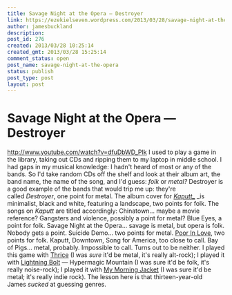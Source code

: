 ```yaml
---
title: Savage Night at the Opera — Destroyer
link: https://ezekielseven.wordpress.com/2013/03/28/savage-night-at-the-opera/
author: jamesbuckland
description: 
post_id: 276
created: 2013/03/28 10:25:14
created_gmt: 2013/03/28 15:25:14
comment_status: open
post_name: savage-night-at-the-opera
status: publish
post_type: post
layout: post
---
```


# Savage Night at the Opera — Destroyer

http://www.youtube.com/watch?v=dfuDbWD_PIk I used to play a game in the library, taking out CDs and ripping them to my laptop in middle school. I had gaps in my musical knowledge: I hadn't heard of most or any of the bands. So I'd take random CDs off the shelf and look at their album art, the band name, the name of the song, and I'd guess: _folk_ or _metal?_ Destroyer is a good example of the bands that would trip me up: they're called _Destroyer_, one point for metal. The album cover for _[Kaputt_](http://poprenegade.files.wordpress.com/2010/12/destroyer.jpg)_ _is minimalist, black and white, featuring a landscape, two points for folk. The songs on _Kaputt_ are titled accordingly: Chinatown... maybe a movie reference? Gangsters and violence, possibly a point for metal? Blue Eyes, a point for folk. Savage Night at the Opera... savage is metal, but opera is folk. Nobody gets a point. Suicide Demo... two points for metal. [Poor In Love](http://www.jbuckland.com/blog/poor-in-love-destroyer/), two points for folk. Kaputt, Downtown, Song for America, too close to call. Bay of Pigs... metal, probably. Impossible to call. Turns out to be neither. I played this game with [Thrice](http://www.youtube.com/watch?v=2jRPmzQzoYs) (I was _sure_ it'd be metal, it's really alt-rock); I played it with [Lightning Bolt](http://www.youtube.com/watch?v=eQRt5E-JJfg) — Hypermagic Mountain (I was sure it'd be folk, it's really noise-rock); I played it with [My Morning Jacket](http://www.youtube.com/watch?v=AzdoOGUsEKg) (I was sure it'd be metal; it's really indie rock). The lesson here is that thirteen-year-old James _sucked_ at guessing genres.
